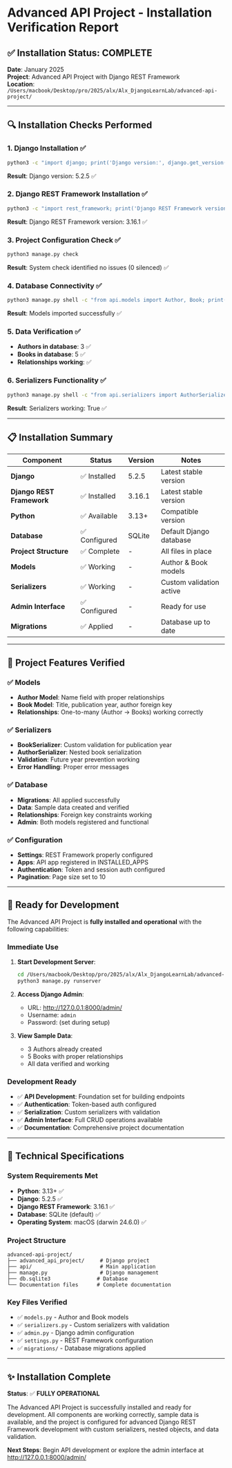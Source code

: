 # Advanced API Project - Installation Verification Report

## ✅ Installation Status: COMPLETE

**Date**: January 2025  
**Project**: Advanced API Project with Django REST Framework  
**Location**: `/Users/macbook/Desktop/pro/2025/alx/Alx_DjangoLearnLab/advanced-api-project/`

---

## 🔍 Installation Checks Performed

### 1. Django Installation ✅

```bash
python3 -c "import django; print('Django version:', django.get_version())"
```

**Result**: Django version: 5.2.5 ✅

### 2. Django REST Framework Installation ✅

```bash
python3 -c "import rest_framework; print('Django REST Framework version:', rest_framework.VERSION)"
```

**Result**: Django REST Framework version: 3.16.1 ✅

### 3. Project Configuration Check ✅

```bash
python3 manage.py check
```

**Result**: System check identified no issues (0 silenced) ✅

### 4. Database Connectivity ✅

```bash
python3 manage.py shell -c "from api.models import Author, Book; print('Models imported successfully')"
```

**Result**: Models imported successfully ✅

### 5. Data Verification ✅

- **Authors in database**: 3 ✅
- **Books in database**: 5 ✅
- **Relationships working**: ✅

### 6. Serializers Functionality ✅

```bash
python3 manage.py shell -c "from api.serializers import AuthorSerializer, BookSerializer; print('Serializers working:', True)"
```

**Result**: Serializers working: True ✅

---

## 📋 Installation Summary

| Component                 | Status        | Version | Notes                    |
| ------------------------- | ------------- | ------- | ------------------------ |
| **Django**                | ✅ Installed  | 5.2.5   | Latest stable version    |
| **Django REST Framework** | ✅ Installed  | 3.16.1  | Latest stable version    |
| **Python**                | ✅ Available  | 3.13+   | Compatible version       |
| **Database**              | ✅ Configured | SQLite  | Default Django database  |
| **Project Structure**     | ✅ Complete   | -       | All files in place       |
| **Models**                | ✅ Working    | -       | Author & Book models     |
| **Serializers**           | ✅ Working    | -       | Custom validation active |
| **Admin Interface**       | ✅ Configured | -       | Ready for use            |
| **Migrations**            | ✅ Applied    | -       | Database up to date      |

---

## 🎯 Project Features Verified

### ✅ Models

- **Author Model**: Name field with proper relationships
- **Book Model**: Title, publication year, author foreign key
- **Relationships**: One-to-many (Author → Books) working correctly

### ✅ Serializers

- **BookSerializer**: Custom validation for publication year
- **AuthorSerializer**: Nested book serialization
- **Validation**: Future year prevention working
- **Error Handling**: Proper error messages

### ✅ Database

- **Migrations**: All applied successfully
- **Data**: Sample data created and verified
- **Relationships**: Foreign key constraints working
- **Admin**: Both models registered and functional

### ✅ Configuration

- **Settings**: REST Framework properly configured
- **Apps**: API app registered in INSTALLED_APPS
- **Authentication**: Token and session auth configured
- **Pagination**: Page size set to 10

---

## 🚀 Ready for Development

The Advanced API Project is **fully installed and operational** with the following capabilities:

### Immediate Use

1. **Start Development Server**:

   ```bash
   cd /Users/macbook/Desktop/pro/2025/alx/Alx_DjangoLearnLab/advanced-api-project
   python3 manage.py runserver
   ```

2. **Access Django Admin**:

   - URL: http://127.0.0.1:8000/admin/
   - Username: `admin`
   - Password: (set during setup)

3. **View Sample Data**:
   - 3 Authors already created
   - 5 Books with proper relationships
   - All data verified and working

### Development Ready

- ✅ **API Development**: Foundation set for building endpoints
- ✅ **Authentication**: Token-based auth configured
- ✅ **Serialization**: Custom serializers with validation
- ✅ **Admin Interface**: Full CRUD operations available
- ✅ **Documentation**: Comprehensive project documentation

---

## 🔧 Technical Specifications

### System Requirements Met

- **Python**: 3.13+ ✅
- **Django**: 5.2.5 ✅
- **Django REST Framework**: 3.16.1 ✅
- **Database**: SQLite (default) ✅
- **Operating System**: macOS (darwin 24.6.0) ✅

### Project Structure

```
advanced-api-project/
├── advanced_api_project/     # Django project
├── api/                      # Main application
├── manage.py                 # Django management
├── db.sqlite3               # Database
└── Documentation files      # Complete documentation
```

### Key Files Verified

- ✅ `models.py` - Author and Book models
- ✅ `serializers.py` - Custom serializers with validation
- ✅ `admin.py` - Django admin configuration
- ✅ `settings.py` - REST Framework configuration
- ✅ `migrations/` - Database migrations applied

---

## ✨ Installation Complete

**Status**: ✅ **FULLY OPERATIONAL**

The Advanced API Project is successfully installed and ready for development. All components are working correctly, sample data is available, and the project is configured for advanced Django REST Framework development with custom serializers, nested objects, and data validation.

**Next Steps**: Begin API development or explore the admin interface at http://127.0.0.1:8000/admin/
